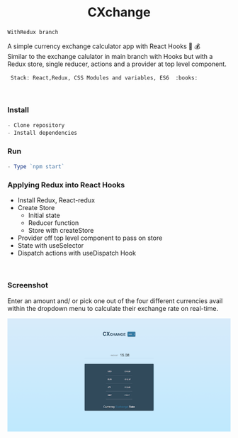 

<h1 align="center">CXchange</h1> 

```js
WithRedux branch 
```

A simple currency exchange calculator app with React Hooks 🤑  💰     
Similar to the exchange calulator in main branch with Hooks but with a Redux store, single reducer, actions and a provider at top level component.

```bash
 Stack: React,Redux, CSS Modules and variables, ES6  :books:
```


<br />

<h3>Install</h3>

```js
- Clone repository
- Install dependencies
```


<h3>Run</h3>

```js
- Type `npm start`
```

<h3>Applying Redux into React Hooks</h3>

- Install Redux, React-redux
- Create Store
  - Initial state
  - Reducer function
  - Store with createStore
- Provider off top level component to pass on store
- State with useSelector
- Dispatch actions with useDispatch Hook


<br />


<h3>Screenshot</h3>

Enter an amount and/ or pick one out of the four different currencies avail within the dropdown menu to 
calculate their exchange rate on real-time.

![Currency Exchanger](src/assets/cxchange-p1.png)

